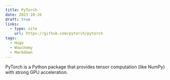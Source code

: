 ```yaml
---
title: PyTorch
date: 2023-10-26
draft: true
links:
  - type: site
    url: https://github.com/pytorch/pytorch
tags:
  - Hugo
  - Wowchemy
  - Markdown
---
```


PyTorch is a Python package that provides tensor computation (like NumPy) with strong GPU acceleration.

<!--more-->
